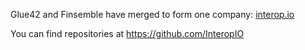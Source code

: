 Glue42 and Finsemble have merged to form one company: [interop.io](https://interop.io/)

You can find repositories at https://github.com/InteropIO
